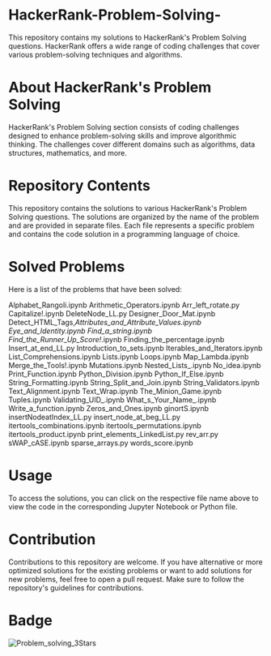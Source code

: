 # HackerRank-Problem-Solving-
This repository contains my solutions to HackerRank's Problem Solving questions. HackerRank offers a wide range of coding challenges that cover various problem-solving techniques and algorithms.

# About HackerRank's Problem Solving
HackerRank's Problem Solving section consists of coding challenges designed to enhance problem-solving skills and improve algorithmic thinking. The challenges cover different domains such as algorithms, data structures, mathematics, and more.

# Repository Contents
This repository contains the solutions to various HackerRank's Problem Solving questions. The solutions are organized by the name of the problem and are provided in separate files. Each file represents a specific problem and contains the code solution in a programming language of choice.

# Solved Problems
Here is a list of the problems that have been solved:

Alphabet_Rangoli.ipynb
Arithmetic_Operators.ipynb
Arr_left_rotate.py
Capitalize!.ipynb
DeleteNode_LL.py
Designer_Door_Mat.ipynb
Detect_HTML_Tags,_Attributes_and_Attribute_Values.ipynb
Eye_and_Identity.ipynb
Find_a_string.ipynb
Find_the_Runner_Up_Score!_.ipynb
Finding_the_percentage.ipynb
Insert_at_end_LL.py
Introduction_to_sets.ipynb
Iterables_and_Iterators.ipynb
List_Comprehensions.ipynb
Lists.ipynb
Loops.ipynb
Map_Lambda.ipynb
Merge_the_Tools!.ipynb
Mutations.ipynb
Nested_Lists_.ipynb
No_idea.ipynb
Print_Function.ipynb
Python_Division.ipynb
Python_If_Else.ipynb
String_Formatting.ipynb
String_Split_and_Join.ipynb
String_Validators.ipynb
Text_Alignment.ipynb
Text_Wrap.ipynb
The_Minion_Game.ipynb
Tuples.ipynb
Validating_UID_.ipynb
What_s_Your_Name_.ipynb
Write_a_function.ipynb
Zeros_and_Ones.ipynb
ginortS.ipynb
insertNodeatIndex_LL.py
insert_node_at_beg_LL.py
itertools_combinations.ipynb
itertools_permutations.ipynb
itertools_product.ipynb
print_elements_LinkedList.py
rev_arr.py
sWAP_cASE.ipynb
sparse_arrays.py
words_score.ipynb

# Usage

To access the solutions, you can click on the respective file name above to view the code in the corresponding Jupyter Notebook or Python file.

# Contribution

Contributions to this repository are welcome. If you have alternative or more optimized solutions for the existing problems or want to add solutions for new problems, feel free to open a pull request. Make sure to follow the repository's guidelines for contributions.

# Badge
![Problem_solving_3Stars](https://user-images.githubusercontent.com/76241087/135151661-38457ea9-f9c8-4b3b-96a0-c8a0a1733eae.JPG)
